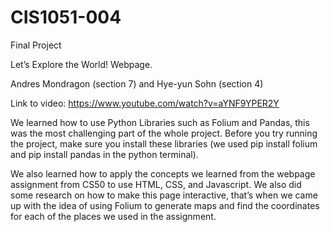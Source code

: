 # CIS1051-004
Final Project

Let’s Explore the World! Webpage.

Andres Mondragon (section 7) and Hye-yun Sohn (section 4)

Link to video: https://www.youtube.com/watch?v=aYNF9YPER2Y

We learned how to use Python Libraries such as Folium and Pandas, this was the most challenging part of the whole project. Before you try running the project, make sure you install these libraries (we used pip install folium and pip install pandas in the python terminal).

We also learned how to apply the concepts we learned from the webpage assignment from CS50 to use HTML, CSS, and Javascript. We also did some research on how to make this page interactive, that’s when we came up with the idea of using Folium to generate maps and find the coordinates for each of the places we used in the assignment.

